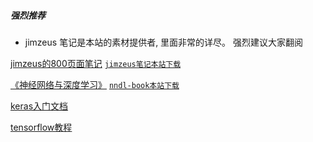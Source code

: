 ##### 强烈推荐

* jimzeus 笔记是本站的素材提供者, 里面非常的详尽。
强烈建议大家翻阅

[jimzeus的800页面笔记](https://github.com/jimzeus/AANN)
[`jimzeus笔记本站下载`](http://aliabs.net.cn/ebook/关于神经网络的一切.pdf)


[《神经网络与深度学习》](https://nndl.github.io/nndl-book.pdf)
[`nndl-book本站下载`](http://ailabs.net.cn/ebook/nndl-book.pdf)

[keras入门文档](https://keras.io/zh/)

[tensorflow教程](https://tensorflow.google.cn/guide/keras)
